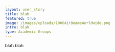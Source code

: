 ```yaml
---
layout: user_story
title: blah
featured: true
image: /images/uploads/1000AirBeamsWorldwide.png
intro: blah
type: Academic Groups
---
```

blah blah
